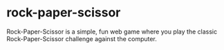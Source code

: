 # rock-paper-scissor
Rock-Paper-Scissor is a simple, fun web game where you play the classic Rock-Paper-Scissor challenge against the computer.
